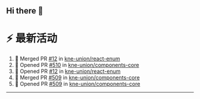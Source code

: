 ## Hi there 👋

<!--

**Here are some ideas to get you started:**

🙋‍♀️ A short introduction - what is your organization all about?
🌈 Contribution guidelines - how can the community get involved?
👩‍💻 Useful resources - where can the community find your docs? Is there anything else the community should know?
🍿 Fun facts - what does your team eat for breakfast?
🧙 Remember, you can do mighty things with the power of [Markdown](https://docs.github.com/github/writing-on-github/getting-started-with-writing-and-formatting-on-github/basic-writing-and-formatting-syntax)
-->


# ⚡ 最新活动

<!--START_SECTION:activity-->
1. 🎉 Merged PR [#12](https://github.com/kne-union/react-enum/pull/12) in [kne-union/react-enum](https://github.com/kne-union/react-enum)
2. 💪 Opened PR [#510](https://github.com/kne-union/components-core/pull/510) in [kne-union/components-core](https://github.com/kne-union/components-core)
3. 💪 Opened PR [#12](https://github.com/kne-union/react-enum/pull/12) in [kne-union/react-enum](https://github.com/kne-union/react-enum)
4. 🎉 Merged PR [#509](https://github.com/kne-union/components-core/pull/509) in [kne-union/components-core](https://github.com/kne-union/components-core)
5. 💪 Opened PR [#509](https://github.com/kne-union/components-core/pull/509) in [kne-union/components-core](https://github.com/kne-union/components-core)
<!--END_SECTION:activity-->

---
